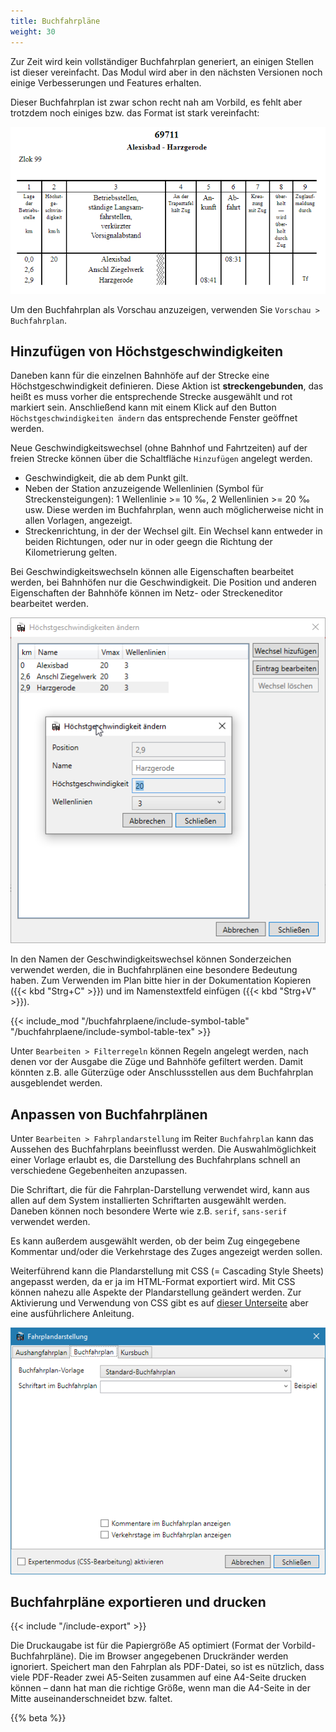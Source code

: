 ```yaml
---
title: Buchfahrpläne
weight: 30
---
```


Zur Zeit wird kein vollständiger Buchfahrplan generiert, an einigen Stellen ist dieser vereinfacht. Das Modul wird aber in den nächsten Versionen noch einige Verbesserungen und Features erhalten.

Dieser Buchfahrplan ist zwar schon recht nah am Vorbild, es fehlt aber trotzdem noch einiges bzw. das Format ist stark vereinfacht:

![Beispiel-Buchfahrplan, Quelle der Daten: Buchfahrplanheft 698/3 - Ersatzfahrplan](bfpl.png)

Um den Buchfahrplan als Vorschau anzuzeigen, verwenden Sie `Vorschau > Buchfahrplan`.

## Hinzufügen von Höchstgeschwindigkeiten

Daneben kann für die einzelnen Bahnhöfe auf der Strecke eine Höchstgeschwindigkeit definieren. Diese Aktion ist **streckengebunden**, das heißt es muss vorher die entsprechende Strecke ausgewählt und rot markiert sein. Anschließend kann mit einem Klick auf den Button `Höchstgeschwindigkeiten ändern` das entsprechende Fenster geöffnet werden.

Neue Geschwindigkeitswechsel (ohne Bahnhof und Fahrtzeiten) auf der freien Strecke können über die Schaltfläche `Hinzufügen` angelegt werden.

* Geschwindigkeit, die ab dem Punkt gilt.
* Neben der Station anzuzeigende Wellenlinien (Symbol für Streckensteigungen): 1 Wellenlinie >= 10 ‰, 2 Wellenlinien >= 20 ‰ usw. Diese werden im Buchfahrplan, wenn auch möglicherweise nicht in allen Vorlagen, angezeigt.
* Streckenrichtung, in der der Wechsel gilt. Ein Wechsel kann entweder in beiden Richtungen, oder nur in oder geegn die Richtung der Kilometrierung gelten.

Bei Geschwindigkeitswechseln können alle Eigenschaften bearbeitet werden, bei Bahnhöfen nur die Geschwindigkeit. Die Position und anderen Eigenschaften der Bahnhöfe können im Netz- oder Streckeneditor bearbeitet werden.

![Angabe der Höchstgeschwindigkeiten für den Buchfahrplan](hgsfenster.png)

In den Namen der Geschwindigkeitswechsel können Sonderzeichen verwendet werden, die in Buchfahrplänen eine besondere Bedeutung haben. Zum Verwenden im Plan bitte hier in der Dokumentation Kopieren ({{< kbd "Strg+C" >}}) und im Namenstextfeld einfügen ({{< kbd "Strg+V" >}}).

{{< include_mod "/buchfahrplaene/include-symbol-table" "/buchfahrplaene/include-symbol-table-tex" >}}

Unter `Bearbeiten > Filterregeln` können Regeln angelegt werden, nach denen vor der Ausgabe die Züge und Bahnhöfe gefiltert werden. Damit könnten z.B. alle Güterzüge oder Anschlussstellen aus dem Buchfahrplan ausgeblendet werden.

## Anpassen von Buchfahrplänen
Unter `Bearbeiten > Fahrplandarstellung` im Reiter `Buchfahrplan` kann das Aussehen des Buchfahrplans beeinflusst werden. Die Auswahlmöglichkeit einer Vorlage erlaubt es, die Darstellung des Buchfahrplans schnell an verschiedene Gegebenheiten anzupassen.

Die Schriftart, die für die Fahrplan-Darstellung verwendet wird, kann aus allen auf dem System installierten Schriftarten ausgewählt werden. Daneben können noch besondere Werte wie z.B. `serif`, `sans-serif` verwendet werden.

Es kann außerdem ausgewählt werden, ob der beim Zug eingegebene Kommentar und/oder die Verkehrstage des Zuges angezeigt werden sollen.

Weiterführend kann die Plandarstellung mit CSS (= Cascading Style Sheets) angepasst werden, da er ja im HTML-Format exportiert wird. Mit CSS können nahezu alle Aspekte der Plandarstellung geändert werden. Zur Aktivierung und Verwendung von CSS gibt es auf [dieser Unterseite](/dev/css/) aber eine ausführlichere Anleitung.

![Anpassung der Buchfahrplaneinstellungen](bfpl-darstellung.png)

## Buchfahrpläne exportieren und drucken
{{< include "/include-export" >}}

Die Druckaugabe ist für die Papiergröße A5 optimiert (Format der Vorbild-Buchfahrpläne). Die im Browser angegebenen Druckränder werden ignoriert. Speichert man den Fahrplan als PDF-Datei, so ist es nützlich, dass viele PDF-Reader zwei A5-Seiten zusammen auf eine A4-Seite drucken können – dann hat man die richtige Größe, wenn man die A4-Seite in der Mitte auseinanderschneidet bzw. faltet.

{{% beta %}}
